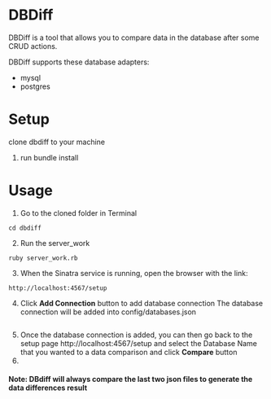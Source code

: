 # DBDiff
DBDiff is a tool that allows you to compare data in the database after some CRUD actions.

DBDiff supports these database adapters:
- mysql
- postgres

# Setup
clone dbdiff to your machine
1. run bundle install

# Usage
1. Go to the cloned folder in Terminal
```
cd dbdiff
```
2. Run the server_work
```
ruby server_work.rb
```
3. When the Sinatra service is running, open the browser with the link:
```
http://localhost:4567/setup
```
4. Click **Add Connection** button to add database connection
The database connection will be added into config/databases.json
```

```
5. Once the database connection is added, you can then go back to the setup page http://localhost:4567/setup and select the Database Name that you wanted to a data comparison and click **Compare** button
6.
#### Note: DBdiff will always compare the last two json files to generate the data differences result
